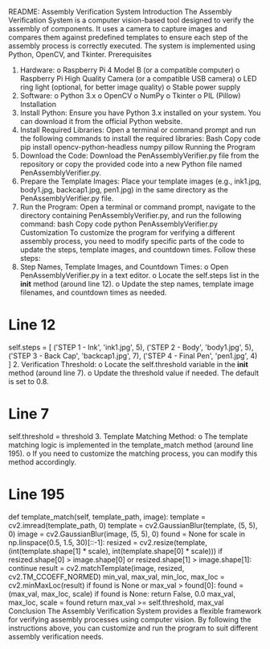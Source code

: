README: Assembly Verification System
Introduction
The Assembly Verification System is a computer vision-based tool designed to verify the
assembly of components. It uses a camera to capture images and compares them against
predefined templates to ensure each step of the assembly process is correctly executed. The
system is implemented using Python, OpenCV, and Tkinter.
Prerequisites
1. Hardware:
o Raspberry Pi 4 Model B (or a compatible computer)
o Raspberry Pi High Quality Camera (or a compatible USB camera)
o LED ring light (optional, for better image quality)
o Stable power supply
2. Software:
o Python 3.x
o OpenCV
o NumPy
o Tkinter
o PIL (Pillow)
Installation
1. Install Python: Ensure you have Python 3.x installed on your system. You can
download it from the official Python website.
2. Install Required Libraries: Open a terminal or command prompt and run the
following commands to install the required libraries:
Bash
Copy code
pip install opencv-python-headless numpy pillow
Running the Program
1. Download the Code: Download the PenAssemblyVerifier.py file from the
repository or copy the provided code into a new Python file named
PenAssemblyVerifier.py.
2. Prepare the Template Images: Place your template images (e.g., ink1.jpg,
body1.jpg, backcap1.jpg, pen1.jpg) in the same directory as the
PenAssemblyVerifier.py file.
3. Run the Program: Open a terminal or command prompt, navigate to the directory
containing PenAssemblyVerifier.py, and run the following command:
bash
Copy code
python PenAssemblyVerifier.py
Customization
To customize the program for verifying a different assembly process, you need to modify
specific parts of the code to update the steps, template images, and countdown times. Follow
these steps:
1. Step Names, Template Images, and Countdown Times:
o Open PenAssemblyVerifier.py in a text editor.
o Locate the self.steps list in the __init__ method (around line 12).
o Update the step names, template image filenames, and countdown times as
needed.
# Line 12
self.steps = [
 ('STEP 1 - Ink', 'ink1.jpg', 5),
 ('STEP 2 - Body', 'body1.jpg', 5),
 ('STEP 3 - Back Cap', 'backcap1.jpg', 7),
 ('STEP 4 - Final Pen', 'pen1.jpg', 4)
]
2. Verification Threshold:
o Locate the self.threshold variable in the __init__ method (around line 7).
o Update the threshold value if needed. The default is set to 0.8.
# Line 7
self.threshold = threshold
3. Template Matching Method:
o The template matching logic is implemented in the template_match method
(around line 195).
o If you need to customize the matching process, you can modify this method
accordingly.
# Line 195
def template_match(self, template_path, image):
 template = cv2.imread(template_path, 0)
 template = cv2.GaussianBlur(template, (5, 5), 0)
 image = cv2.GaussianBlur(image, (5, 5), 0)
 found = None
 for scale in np.linspace(0.5, 1.5, 30)[::-1]:
 resized = cv2.resize(template, (int(template.shape[1] *
scale), int(template.shape[0] * scale)))
 if resized.shape[0] > image.shape[0] or resized.shape[1] >
image.shape[1]:
 continue
 result = cv2.matchTemplate(image, resized,
cv2.TM_CCOEFF_NORMED)
 min_val, max_val, min_loc, max_loc = cv2.minMaxLoc(result)
 if found is None or max_val > found[0]:
 found = (max_val, max_loc, scale)
 if found is None:
 return False, 0.0
 max_val, max_loc, scale = found
 return max_val >= self.threshold, max_val
Conclusion
The Assembly Verification System provides a flexible framework for verifying assembly
processes using computer vision. By following the instructions above, you can customize and
run the program to suit different assembly verification needs.
